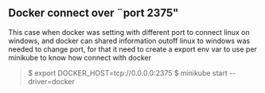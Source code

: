 ## Docker connect over ¨port 2375"

This case when docker was setting with different port to connect linux on windows, and docker can shared information outoff linux to windows was needed to change port, for that it need to create a export env var to use per minikube to know how connect with docker

> $ export DOCKER_HOST=tcp://0.0.0.0:2375
> $ minikube start --driver=docker
